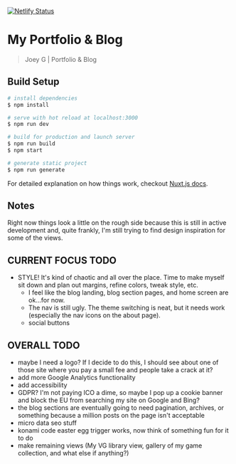 [![Netlify Status](https://api.netlify.com/api/v1/badges/cfe5692f-e688-4f3e-a96d-9ea631808fe9/deploy-status)](https://app.netlify.com/sites/joeyg/deploys)

# My Portfolio & Blog

> Joey G | Portfolio & Blog

## Build Setup

```bash
# install dependencies
$ npm install

# serve with hot reload at localhost:3000
$ npm run dev

# build for production and launch server
$ npm run build
$ npm start

# generate static project
$ npm run generate
```

For detailed explanation on how things work, checkout [Nuxt.js docs](https://nuxtjs.org).

## Notes

Right now things look a little on the rough side because this is still in active development and, quite frankly, I'm still trying to find design inspiration for some of the views.

## CURRENT FOCUS TODO

- STYLE! It's kind of chaotic and all over the place. Time to make myself sit down and plan out margins, refine colors, tweak style, etc.
  - I feel like the blog landing, blog section pages, and home screen are ok...for now.
  - The nav is still ugly. The theme switching is neat, but it needs work (especially the nav icons on the about page).
  - social buttons

## OVERALL TODO

- maybe I need a logo? If I decide to do this, I should see about one of those site where you pay a small fee and people take a crack at it?
- add more Google Analytics functionality
- add accessibility
- GDPR? I'm not paying ICO a dime, so maybe I pop up a cookie banner and block the EU from searching my site on Google and Bing?
- the blog sections are eventually going to need pagination, archives, or something because a million posts on the page isn't acceptable
- micro data seo stuff
- konami code easter egg trigger works, now think of something fun for it to do
- make remaining views (My VG library view, gallery of my game collection, and what else if anything?)

